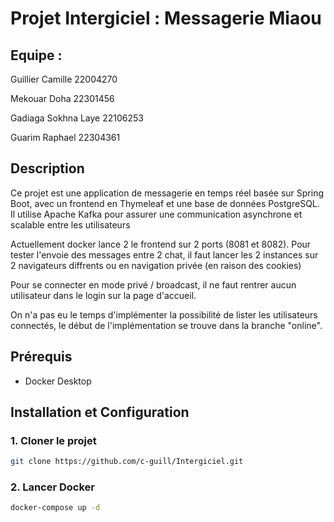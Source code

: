 # Projet  Intergiciel : Messagerie Miaou


## Equipe :

Guillier Camille 22004270

Mekouar Doha 22301456

Gadiaga Sokhna Laye 22106253

Guarim Raphael 22304361


## Description
Ce projet est une application de messagerie en temps réel basée sur Spring Boot, avec un frontend en Thymeleaf et une base de données PostgreSQL. Il utilise Apache Kafka pour assurer une communication asynchrone et scalable entre les utilisateurs

Actuellement docker lance 2 le frontend sur 2 ports (8081 et 8082). Pour tester l'envoie des messages entre 2 chat, il faut lancer les 2 instances sur 2 navigateurs diffrents ou en navigation privée (en raison des cookies)

Pour se connecter en mode privé / broadcast, il ne faut rentrer aucun utilisateur dans le login sur la page d'accueil.

On n'a pas eu le temps d'implémenter la possibilité de lister les utilisateurs connectés, le début de l'implémentation se trouve dans la branche "online".

## Prérequis
- Docker Desktop

## Installation et Configuration

### 1. Cloner le projet
```bash
git clone https://github.com/c-guill/Intergiciel.git
```

### 2. Lancer Docker

```bash
docker-compose up -d
```